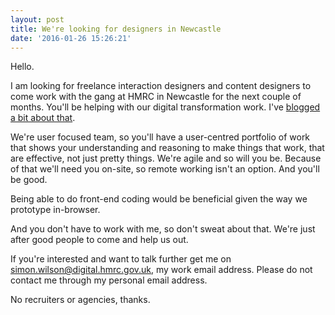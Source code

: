 ```yaml
---
layout: post
title: We're looking for designers in Newcastle
date: '2016-01-26 15:26:21'
---
```


Hello. 

I am looking for freelance interaction designers and content designers to come work with the gang at HMRC in Newcastle for the next couple of months. You'll be helping with our digital transformation work. I've [blogged a bit about that](/tag/hmrc-digital/).

We're user focused team, so you'll have a user-centred portfolio of work that shows your understanding and reasoning to make things that work, that are effective, not just pretty things. We're agile and so will you be. Because of that we'll need you on-site, so remote working isn't an option. And you'll be good.

Being able to do front-end coding would be beneficial given the way we prototype in-browser.

And you don't have to work with me, so don't sweat about that. We're just after good people to come and help us out.

If you're interested and want to talk further get me on [simon.wilson@digital.hmrc.gov.uk](mailto:simon.wilson@digital.hmrc.gov.uk), my work email address. Please do not contact me through my personal email address.

No recruiters or agencies, thanks.